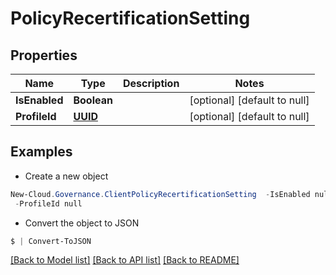 # PolicyRecertificationSetting
## Properties

Name | Type | Description | Notes
------------ | ------------- | ------------- | -------------
**IsEnabled** | **Boolean** |  | [optional] [default to null]
**ProfileId** | [**UUID**](UUID.md) |  | [optional] [default to null]

## Examples

- Create a new object
```powershell
New-Cloud.Governance.ClientPolicyRecertificationSetting  -IsEnabled null `
 -ProfileId null
```

- Convert the object to JSON
```powershell
$ | Convert-ToJSON
```


[[Back to Model list]](../README.md#documentation-for-models) [[Back to API list]](../README.md#documentation-for-api-endpoints) [[Back to README]](../README.md)

